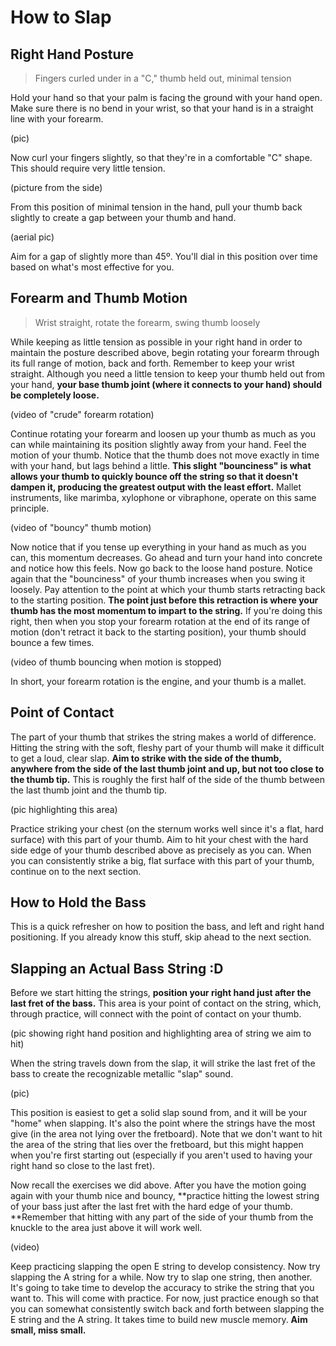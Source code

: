 # How to Slap

## Right Hand Posture

> Fingers curled under in a "C," thumb held out, minimal tension

Hold your hand so that your palm is facing the ground with your hand open. Make sure there is no bend in your wrist, so that your hand is in a straight line with your forearm.

\(pic\)

Now curl your fingers slightly, so that they're in a comfortable "C" shape. This should require very little tension.

\(picture from the side\)

From this position of minimal tension in the hand, pull your thumb back slightly to create a gap between your thumb and hand.

\(aerial pic\)

Aim for a gap of slightly more than 45º. You'll dial in this position over time based on what's most effective for you.

## Forearm and Thumb Motion

> Wrist straight, rotate the forearm, swing thumb loosely

While keeping as little tension as possible in your right hand in order to maintain the posture described above, begin rotating your forearm through its full range of motion, back and forth. Remember to keep your wrist straight. Although you need a little tension to keep your thumb held out from your hand, **your base thumb joint \(where it connects to your hand\) should be completely loose.**

\(video of "crude" forearm rotation\)

Continue rotating your forearm and loosen up your thumb as much as you can while maintaining its position slightly away from your hand. Feel the motion of your thumb. Notice that the thumb does not move exactly in time with your hand, but lags behind a little. **This slight "bounciness" is what allows your thumb to quickly bounce off the string so that it doesn't dampen it, producing the greatest output with the least effort.** Mallet instruments, like marimba, xylophone or vibraphone, operate on this same principle.

\(video of "bouncy" thumb motion\)

Now notice that if you tense up everything in your hand as much as you can, this momentum decreases. Go ahead and turn your hand into concrete and notice how this feels. Now go back to the loose hand posture. Notice again that the "bounciness" of your thumb increases when you swing it loosely. Pay attention to the point at which your thumb starts retracting back to the starting position. **The point just before this retraction is where your thumb has the most momentum to impart to the string.** If you're doing this right, then when you stop your forearm rotation at the end of its range of motion \(don't retract it back to the starting position\), your thumb should bounce a few times.

\(video of thumb bouncing when motion is stopped\)

In short, your forearm rotation is the engine, and your thumb is a mallet.

## Point of Contact

The part of your thumb that strikes the string makes a world of difference. Hitting the string with the soft, fleshy part of your thumb will make it difficult to get a loud, clear slap. **Aim to strike with the side of the thumb, anywhere from the side of the last thumb joint and up, but not too close to the thumb tip.** This is roughly the first half of the side of the thumb between the last thumb joint and the thumb tip.

\(pic highlighting this area\)

Practice striking your chest \(on the sternum works well since it's a flat, hard surface\) with this part of your thumb. Aim to hit your chest with the hard side edge of your thumb described above as precisely as you can. When you can consistently strike a big, flat surface with this part of your thumb, continue on to the next section.

## How to Hold the Bass

This is a quick refresher on how to position the bass, and left and right hand positioning. If you already know this stuff, skip ahead to the next section.

## Slapping an Actual Bass String :D

Before we start hitting the strings, **position your right hand just after the last fret of the bass.** This area is your point of contact on the string, which, through practice, will connect with the point of contact on your thumb.

\(pic showing right hand position and highlighting area of string we aim to hit\)

When the string travels down from the slap, it will strike the last fret of the bass to create the recognizable metallic "slap" sound.

\(pic\)

This position is easiest to get a solid slap sound from, and it will be your "home" when slapping. It's also the point where the strings have the most give \(in the area not lying over the fretboard\). Note that we don't want to hit the area of the string that lies over the fretboard, but this might happen when you're first starting out \(especially if you aren't used to having your right hand so close to the last fret\).

Now recall the exercises we did above. After you have the motion going again with your thumb nice and bouncy, **practice hitting the lowest string of your bass just after the last fret with the hard edge of your thumb. **Remember that hitting with any part of the side of your thumb from the knuckle to the area just above it will work well.

\(video\)

Keep practicing slapping the open E string to develop consistency. Now try slapping the A string for a while. Now try to slap one string, then another. It's going to take time to develop the accuracy to strike the string that you want to. This will come with practice. For now, just practice enough so that you can somewhat consistently switch back and forth between slapping the E string and the A string. It takes time to build new muscle memory. **Aim small, miss small.**


